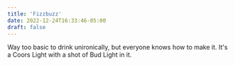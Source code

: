 ```yaml
---
title: 'Fizzbuzz'
date: 2022-12-24T16:33:46-05:00
draft: false
---
```


Way too basic to drink unironically, but everyone knows how to make it. It's a Coors Light with a shot of Bud Light in it.
